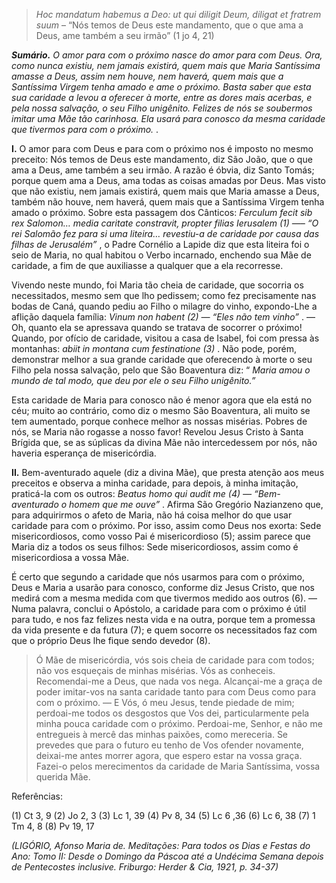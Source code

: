 > *Hoc mandatum habemus a Deo: ut qui diligit Deum, diligat et fratrem suum* – “Nós temos de Deus este mandamento, que o que ama a Deus, ame também a seu irmão” (1 jo 4, 21)

***Sumário.** O amor para com o próximo nasce do amor para com Deus. Ora, como nunca existiu, nem jamais existirá, quem mais que Maria Santíssima amasse a Deus, assim nem houve, nem haverá, quem mais que a Santíssima Virgem tenha amado e ame o próximo. Basta saber que esta sua caridade a levou a oferecer à morte, entre as dores mais acerbas, e pela nossa salvação, o seu Filho unigênito. Felizes de nós se soubermos imitar uma Mãe tão carinhosa. Ela usará para conosco da mesma caridade que tivermos para com o próximo.* .

**I.** O amor para com Deus e para com o próximo nos é imposto no mesmo preceito: Nós temos de Deus este mandamento, diz São João, que o que ama a Deus, ame também a seu irmão. A razão é óbvia, diz Santo Tomás; porque quem ama a Deus, ama todas as coisas amadas por Deus. Mas visto que não existiu, nem jamais existirá, quem mais que Maria amasse a Deus, também não houve, nem haverá, quem mais que a Santíssima Virgem tenha amado o próximo. Sobre esta passagem dos Cânticos: *Ferculum fecit sib rex Salomon… media caritate constravit, propter filias Ierusalem (1) —– “O rei Salomão fez para si uma liteira… revestiu-a de caridade por causa das filhas de Jerusalém”* , o Padre Cornélio a Lapide diz que esta liteira foi o seio de Maria, no qual habitou o Verbo incarnado, enchendo sua Mãe de caridade, a fim de que auxiliasse a qualquer que a ela recorresse.

Vivendo neste mundo, foi Maria tão cheia de caridade, que socorria os necessitados, mesmo sem que lho pedissem; como fez precisamente nas bodas de Caná, quando pediu ao Filho o milagre do vinho, expondo-Lhe a aflição daquela família: *Vinum non habent (2) — “Eles não tem vinho”* . — Oh, quanto ela se apressava quando se tratava de socorrer o próximo! Quando, por ofício de caridade, visitou a casa de Isabel, foi com pressa às montanhas: *abiit in montana cum festinatione (3)* . Não pode, porém, demonstrar melhor a sua grande caridade que oferecendo à morte o seu Filho pela nossa salvação, pelo que São Boaventura diz: “ *Maria amou o mundo de tal modo, que deu por ele o seu Filho unigênito.”*

Esta caridade de Maria para conosco não é menor agora que ela está no céu; muito ao contrário, como diz o mesmo São Boaventura, ali muito se tem aumentado, porque conhece melhor as nossas misérias. Pobres de nós, se Maria não rogasse a nosso favor! Revelou Jesus Cristo à Santa Brígida que, se as súplicas da divina Mãe não intercedessem por nós, não haveria esperança de misericórdia.

**II.** Bem-aventurado aquele (diz a divina Mãe), que presta atenção aos meus preceitos e observa a minha caridade, para depois, à minha imitação, praticá-la com os outros: *Beatus homo qui audit me (4) — “Bem-aventurado o homem que me ouve”* . Afirma São Gregório Nazianzeno que, para adquirirmos o afeto de Maria, não há coisa melhor do que usar caridade para com o próximo. Por isso, assim como Deus nos exorta: Sede misericordiosos, como vosso Pai é misericordioso (5); assim parece que Maria diz a todos os seus filhos: Sede misericordiosos, assim como é misericordiosa a vossa Mãe.

É certo que segundo a caridade que nós usarmos para com o próximo, Deus e Maria a usarão para conosco, conforme diz Jesus Cristo, que nos medirá com a mesma medida com que tivermos medido aos outros (6). — Numa palavra, conclui o Apóstolo, a caridade para com o próximo é útil para tudo, e nos faz felizes nesta vida e na outra, porque tem a promessa da vida presente e da futura (7); e quem socorre os necessitados faz com que o próprio Deus lhe fique sendo devedor (8).

> Ó Mãe de misericórdia, vós sois cheia de caridade para com todos; não vos esqueçais de minhas misérias. Vós as conheceis. Recomendai-me a Deus, que nada vos nega. Alcançai-me a graça de poder imitar-vos na santa caridade tanto para com Deus como para com o próximo. — E Vós, ó meu Jesus, tende piedade de mim; perdoai-me todos os desgostos que Vos dei, particularmente pela minha pouca caridade com o próximo. Perdoai-me, Senhor, e não me entregueis à mercê das minhas paixões, como mereceria. Se prevedes que para o futuro eu tenho de Vos ofender novamente, deixai-me antes morrer agora, que espero estar na vossa graça. Fazei-o pelos merecimentos da caridade de Maria Santíssima, vossa querida Mãe.

Referências:

\(1\) Ct 3, 9 (2) Jo 2, 3 (3) Lc 1, 39 (4) Pv 8, 34 (5) Lc 6 ,36 (6) Lc 6, 38 (7) 1 Tm 4, 8 (8) Pv 19, 17

*(LIGÓRIO, Afonso Maria de. Meditações: Para todos os Dias e Festas do Ano: Tomo II: Desde o Domingo da Páscoa até a Undécima Semana depois de Pentecostes inclusive. Friburgo: Herder & Cia, 1921, p. 34-37)*
